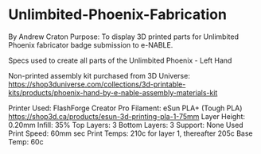 # Unlimbited-Phoenix-Fabrication
By Andrew Craton
Purpose: To display 3D printed parts for Unlimbited Phoenix fabricator badge submission to e-NABLE.

Specs used to create all parts of the Unlimbited Phoenix - Left Hand

Non-printed assembly kit purchased from 3D Universe: https://shop3duniverse.com/collections/3d-printable-kits/products/phoenix-hand-by-e-nable-assembly-materials-kit

Printer Used: FlashForge Creator Pro
Filament: eSun PLA+ (Tough PLA) https://shop3d.ca/products/esun-3d-printing-pla-1-75mm
Layer Height: 0.20mm
Infill: 35%
Top Layers: 3
Bottom Layers: 3
Support: None Used 
Print Speed: 60mm sec
Print Temps: 210c for layer 1, thereafter 205c
Base Temp: 60c



